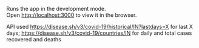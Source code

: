 
Runs the app in the development mode.<br />
Open [http://localhost:3000](http://localhost:3000) to view it in the browser.

API used 
 https://disease.sh/v3/covid-19/historical/IN?lastdays=X  for last X days;
 https://disease.sh/v3/covid-19/countries/IN    for daily and total cases recovered and deaths
 